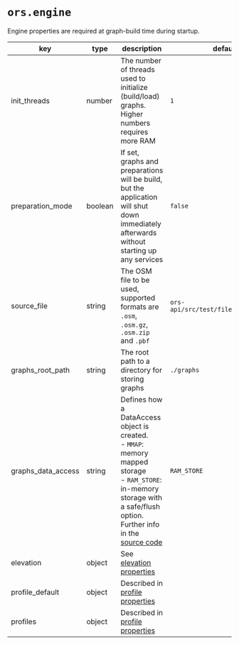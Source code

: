 
# `ors.engine`

Engine properties are required at graph-build time during startup.

| key                | type    | description                                                                                                                                                                                                                                                                                          | default value                              |
|--------------------|---------|------------------------------------------------------------------------------------------------------------------------------------------------------------------------------------------------------------------------------------------------------------------------------------------------------|--------------------------------------------|
| init_threads       | number  | The number of threads used to initialize (build/load) graphs. Higher numbers requires more RAM                                                                                                                                                                                                       | `1`                                        |
| preparation_mode   | boolean | If set, graphs and preparations will be build, but the application will shut down immediately afterwards without starting up any services                                                                                                                                                            | `false`                                    |
| source_file        | string  | The OSM file to be used, supported formats are `.osm`, `.osm.gz`, `.osm.zip` and `.pbf`                                                                                                                                                                                                              | `ors-api/src/test/files/heidelberg.osm.gz` |
| graphs_root_path   | string  | The root path to a directory for storing graphs                                                                                                                                                                                                                                                      | `./graphs`                                 |
| graphs_data_access | string  | Defines how a DataAccess object is created. <br> - `MMAP`: memory mapped storage <br> - `RAM_STORE`: in-memory storage with a safe/flush option.<br> Further info in the [source code](https://github.com/GIScience/graphhopper/blob/ors_4.0/core/src/main/java/com/graphhopper/storage/DAType.java) | `RAM_STORE`                                |
| elevation          | object  | See [elevation properties](elevation.md)                                                                                                                                                                                                                                                             |                                            |
| profile_default    | object  | Described in [profile properties](profiles.md)                                                                                                                                                                                                                                                       |                                            |
| profiles           | object  | Described in [profile properties](profiles.md)                                                                                                                                                                                                                                                       |                                            |
